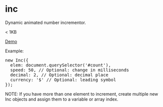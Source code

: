 # inc
Dynamic animated number incrementor.

<p>&#60; 1KB</p>
<p><a href="http://codepen.io/clearwavedesigns/pen/fFuKH" target="_blank">Demo</a></p>
<p>Example:</p>
<pre>
new Inc({
  elem: document.querySelector('#count'),
  speed: 50, // Optional: change in milliseconds
  decimal: 2, // Optional: decimal place
  currency: '$' // Optional: leading symbol
});
</pre>

<p>NOTE: If you have more than one element to increment, create multiple new Inc objects and assign them to a variable or array index.</p>
